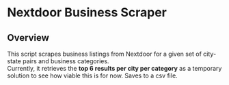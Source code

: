# Nextdoor Business Scraper  

## Overview  
This script scrapes business listings from Nextdoor for a given set of city-state pairs and business categories.  
Currently, it retrieves the **top 6 results per city per category** as a temporary solution to see how viable this is for now. Saves to a csv file.